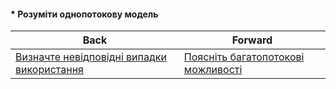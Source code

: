 #### * Розуміти однопотокову модель



| Back | Forward |
|---|---|
| [Визначте невідповідні випадки використання](/ua/junior/nodejs/identify-misuse-cases.md)  | [Поясніть багатопотокові можливості](/ua/junior/nodejs/explain-multithreading-capabilities.md) |